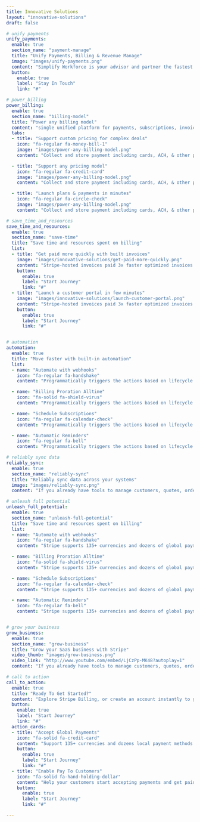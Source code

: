 ```yaml
---
title: Innovative Solutions
layout: "innovative-solutions"
draft: false

# unify payments
unify_payments:
  enable: true
  section_name: "payment-manage"
  title: "Unify Payments, Billing & Revenue Manage"
  image: "images/unify-payments.png"
  content: "Simplify Workforce is your advisor and partner the fastest growing sector in market. In lockstep with you VMS to global sourcing of talent to evolving contingent workforce initiatives, personalized timesheets."
  button:
    enable: true
    label: "Stay In Touch"
    link: "#"

# power_billing
power_billing:
  enable: true
  section_name: "billing-model"
  title: "Power any billing model"
  content: "single unified platform for payments, subscriptions, invoicing, accounting, tax, and more. Companies like Zoom, Atlassian, and Slack work with us to globally."
  tabs:
  - title: "Support custom pricing for complex deals"
    icon: "fa-regular fa-money-bill-1"
    image: "images/power-any-billing-model.png"
    content: "Collect and store payment including cards, ACH, & other popular payment methods. send invoices to the recurring."

  - title: "Support any pricing model"
    icon: "fa-regular fa-credit-card"
    image: "images/power-any-billing-model.png"
    content: "Collect and store payment including cards, ACH, & other popular payment methods. send invoices to the recurring."

  - title: "Launch plans & payments in minutes"
    icon: "fa-regular fa-circle-check"
    image: "images/power-any-billing-model.png"
    content: "Collect and store payment including cards, ACH, & other popular payment methods. send invoices to the recurring."

# save_time_and_resources
save_time_and_resources:
  enable: true
  section_name: "save-time"
  title: "Save time and resources spent on billing"
  list:
  - title: "Get paid more quickly with built invoices"
    image: "images/innovative-solutions/get-paid-more-quickly.png"
    content: "Stripe-hosted invoices paid 3x faster optimized invoices it easy charge customers around the world."
    button:
      enable: true
      label: "Start Journey"
      link: "#"
  - title: "Launch a customer portal in few minutes"
    image: "images/innovative-solutions/launch-customer-portal.png"
    content: "Stripe-hosted invoices paid 3x faster optimized invoices it easy charge customers around the world."
    button:
      enable: true
      label: "Start Journey"
      link: "#"


# automation
automation:
  enable: true
  title: "Move faster with built-in automation"
  list:
  - name: "Automate with webhooks"
    icon: "fa-regular fa-handshake"
    content: "Programmatically triggers the actions based on lifecycle cancel."

  - name: "Billing Proration Alltime"
    icon: "fa-solid fa-shield-virus"
    content: "Programmatically triggers the actions based on lifecycle cancel."

  - name: "Schedule Subscriptions"
    icon: "fa-regular fa-calendar-check"
    content: "Programmatically triggers the actions based on lifecycle cancel."

  - name: "Automatic Reminders"
    icon: "fa-regular fa-bell"
    content: "Programmatically triggers the actions based on lifecycle cancel."

# reliably sync data
reliably_sync:
  enable: true
  section_name: "reliably-sync"
  title: "Reliably sync data across your systems"
  image: "images/reliably-sync.png"
  content: "If you already have tools to manage customers, quotes, orders, or revenue recognition, you can use our prebuilt integrations to reliably connect Stripe with dozens of common systems -from sales and marketing tools like Salesforce and Docusign to ERP and accounting platforms like NetSuite & Xero, data warehouses like Snowflake"

# unleash full potential
unleash_full_potential:
  enable: true
  section_name: "unleash-full-potential"
  title: "Save time and resources spent on billing"
  list:
  - name: "Automate with webhooks"
    icon: "fa-regular fa-handshake"
    content: "Stripe supports 135+ currencies and dozens of global payment methods such as Apple Pay, ACH, BACS, iDEAL, and SEPA Direct Debit that can help increase like SCA by triggering 3D. Secure authentication."

  - name: "Billing Proration Alltime"
    icon: "fa-solid fa-shield-virus"
    content: "Stripe supports 135+ currencies and dozens of global payment methods such as Apple Pay, ACH, BACS, iDEAL, and SEPA Direct Debit that can help increase like SCA by triggering 3D. Secure authentication."

  - name: "Schedule Subscriptions"
    icon: "fa-regular fa-calendar-check"
    content: "Stripe supports 135+ currencies and dozens of global payment methods such as Apple Pay, ACH, BACS, iDEAL, and SEPA Direct Debit that can help increase like SCA by triggering 3D. Secure authentication."

  - name: "Automatic Reminders"
    icon: "fa-regular fa-bell"
    content: "Stripe supports 135+ currencies and dozens of global payment methods such as Apple Pay, ACH, BACS, iDEAL, and SEPA Direct Debit that can help increase like SCA by triggering 3D. Secure authentication."


# grow your business
grow_business:
  enable: true
  section_name: "grow-business"
  title: "Grow your SaaS business with Stripe"
  video_thumb: "images/grow-business.png"
  video_link: "http://www.youtube.com/embed/LjCzPp-MK48?autoplay=1"
  content: "If you already have tools to manage customers, quotes, orders, or revenue recognition, you can use our prebuilt integrations to reliably connect Stripe with dozens of"

# call to action
call_to_action:
  enable: true
  title: "Ready To Get Started?"
  content: "Explore Stripe Billing, or create an account instantly to get started. You can also contact us to design a custom package for your business."
  button:
    enable: true
    label: "Start Journey"
    link: "#"
  action_cards:
  - title: "Accept Global Payments"
    icon: "fa-solid fa-credit-card"
    content: "Support 135+ currencies and dozens local payment methods with a single integration."
    button:
      enable: true
      label: "Start Journey"
      link: "#"
  - title: "Enable Pay To Customers"
    icon: "fa-solid fa-hand-holding-dollar"
    content: "Help your customers start accepting payments and get paid out from your platform."
    button:
      enable: true
      label: "Start Journey"
      link: "#"

---
```


